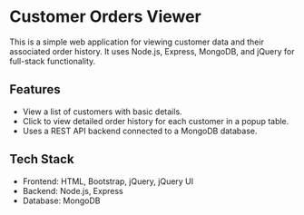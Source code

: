 # Customer Orders Viewer

This is a simple web application for viewing customer data and their associated order history. It uses Node.js, Express, MongoDB, and jQuery for full-stack functionality.

## Features

- View a list of customers with basic details.
- Click to view detailed order history for each customer in a popup table.
- Uses a REST API backend connected to a MongoDB database.

## Tech Stack

- Frontend: HTML, Bootstrap, jQuery, jQuery UI
- Backend: Node.js, Express
- Database: MongoDB

